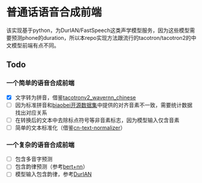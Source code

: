 # 普通话语音合成前端
该实现基于python，为DurIAN/FastSpeech这类声学模型服务，因为这些模型需要预测phone的duration，所以本repo实现方法跟流行的tacotron/tacotron2的中文模型前端有点不同。

## Todo
### 一个简单的语音合成前端
- [x] 文字转为拼音，借鉴[tacotronv2_wavernn_chinese](https://github.com/lturing/tacotronv2_wavernn_chinese)
- [ ] 因为标准拼音和[biaobei开源数据集](https://www.data-baker.com/open_source.html)中提供的对齐音素不一致，需要统计数据找出对应关系
- [ ] 在转换后的文本中去除标点符号等非音素标志，因为模型输入仅含音素
- [ ] 简单的文本标准化（借鉴[cn-text-normalizer](https://github.com/open-speech/cn-text-normalizer)）

### 一个复杂的语音合成前端
- [ ] 包含多音字预测
- [ ] 包含韵律预测（参考[bert+nn](https://github.com/Helsinki-NLP/prosody)）
- [ ] 模型输入包含韵律，参考[DurIAN](https://arxiv.org/abs/1909.01700)
